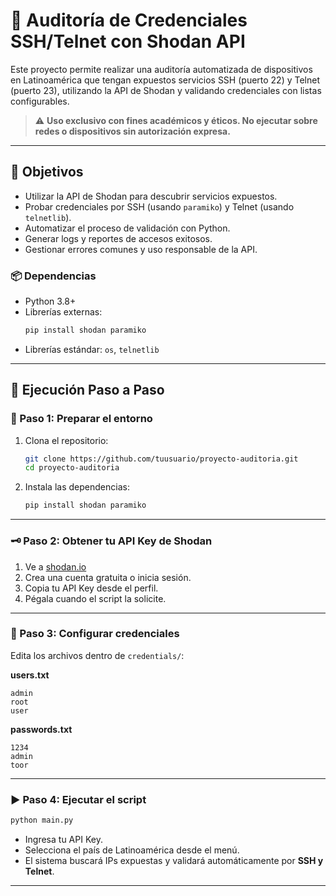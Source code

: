 # 🔐 Auditoría de Credenciales SSH/Telnet con Shodan API

Este proyecto permite realizar una auditoría automatizada de dispositivos en Latinoamérica que tengan expuestos servicios SSH (puerto 22) y Telnet (puerto 23), utilizando la API de Shodan y validando credenciales con listas configurables.

> ⚠️ **Uso exclusivo con fines académicos y éticos. No ejecutar sobre redes o dispositivos sin autorización expresa.**

---

## 🎯 Objetivos

- Utilizar la API de Shodan para descubrir servicios expuestos.
- Probar credenciales por SSH (usando `paramiko`) y Telnet (usando `telnetlib`).
- Automatizar el proceso de validación con Python.
- Generar logs y reportes de accesos exitosos.
- Gestionar errores comunes y uso responsable de la API.

### 📦 Dependencias

- Python 3.8+
- Librerías externas:
  ```bash
  pip install shodan paramiko
  ```
- Librerías estándar: `os`, `telnetlib`

---

## 🧪 Ejecución Paso a Paso

### 🔧 Paso 1: Preparar el entorno

1. Clona el repositorio:
   ```bash
   git clone https://github.com/tuusuario/proyecto-auditoria.git
   cd proyecto-auditoria
   ```

2. Instala las dependencias:
   ```bash
   pip install shodan paramiko
   ```

---

### 🗝️ Paso 2: Obtener tu API Key de Shodan

1. Ve a [shodan.io](https://www.shodan.io/)
2. Crea una cuenta gratuita o inicia sesión.
3. Copia tu API Key desde el perfil.
4. Pégala cuando el script la solicite.

---

### 📁 Paso 3: Configurar credenciales

Edita los archivos dentro de `credentials/`:

**users.txt**
```
admin
root
user
```

**passwords.txt**
```
1234
admin
toor
```

---

### ▶️ Paso 4: Ejecutar el script

```bash
python main.py
```

- Ingresa tu API Key.
- Selecciona el país de Latinoamérica desde el menú.
- El sistema buscará IPs expuestas y validará automáticamente por **SSH y Telnet**.

---
